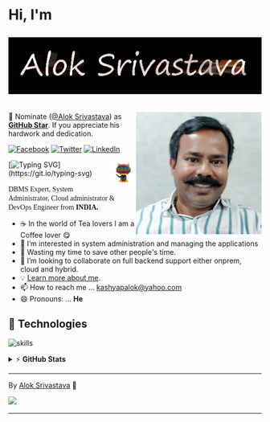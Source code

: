 
# Hi, I'm <p align: center> <img src="https://github.com/coolaries26/coolaries26/blob/main/alok.name.png"></p> 




<!-- markdownlint-disable MD033 -->
<a href="[https://app.daily.dev/coolaries26](https://app.daily.dev/coolaries26)"><img src="https://github.com/coolaries26/coolaries26/blob/main/AlokSrivastava%20002S11%20Bangalore%20Manyatha%2C%20MD4.jpg" width="250" align="right" alt="Alok Srivastava's Dev Card"/></a>
<!-- markdownlint-enable MD033 -->
📢 Nominate ([@Alok Srivastava](https://coolaries26.github.io)) as **[GitHub Star](https://stars.github.com/nominate)**. If you appreciate his hardwork and dedication.



[![Facebook](https://img.shields.io/badge/Facebook-%231877F2.svg?&style=plastic&logo=facebook&logoColor=white)](https://facebook.com/coolaries26) [![Twitter](https://img.shields.io/badge/Twitter-%231DA1F2.svg?&style=plastic&logo=twitter&logoColor=white)](https://twitter.com/coolaries26) [![LinkedIn](https://img.shields.io/badge/LinkedIn-%230077B5.svg?&style=plastic&logo=linkedin&logoColor=white)](https://linkedin.com/in/coolaries26)



<a href="[https://coolaries26.github.io](https://coolaries26.github.io)"><img src="https://github.com/coolaries26/coolaries26/blob/main/log_oa.gif" width="50" align="right" alt="I Am Alok"/></a>[![Typing SVG](https://readme-typing-svg.herokuapp.com?font=VT323&color=335bff&size=30&width=500&lines=IBM+DB2+DBA+.+.+.;MSSQL+DBA+.+.+.;PostgreSql+DBA+.+.+.;System+Adminstrator+.+.+.;DevOps+Engineer+.+.+.;Cloud+Provisioning+and+maintenance+.+.+.;Automation+Is+Fun+.+.+.;Always+learning+new+things+.+.+.;Nice+to+meet+you+.+.+.)](https://git.io/typing-svg)

<!-- markdownlint-disable MD033 -->

<span style="font-family: Coiny">DBMS Expert, System Administrator, Cloud administrator & DevOps Engineer from<b> INDIA.</b></span>

<!-- markdownlint-enable MD033 -->

- ☕ In the world of Tea lovers I am a Coffee lover 😋
- 👀 I’m interested in system administration and managing the applications
- 🎯 Wasting my time to save other people's time.
- 💞️ I’m looking to collaborate on full backend support either onprem, cloud and hybrid.
- 💡 [Learn more about me](https://coolaries26.github.io).
- 📫 How to reach me ... kashyapalok@yahoo.com 
- 😄 Pronouns: ... **He**


## 🔧 Technologies

![skills](https://skillicons.dev/icons?i=azure,docker,kubernetes,ansible,terraform,linux,py,bash,powershell,mysql,git,github,grafana,prometheus&theme=dark&perline=14)


<details>
    <summary>&#9889 <b>GitHub Stats</b></summary><br/>

![](https://github-readme-stats.vercel.app/api?username=coolaries26&theme=radical&hide_border=false&include_all_commits=true&count_private=true)
![](https://github-readme-streak-stats.herokuapp.com/?user=coolaries26&theme=radical&hide_border=false)
![Top Language](https://github-readme-stats.vercel.app/api/top-langs/?username=coolaries26&theme=radical&hide_border=false&include_all_commits=true&count_private=true&layout=compact)

</details>

---

By [Alok Srivastava](https://coolaries26.github.io) 🙏

[![](https://visitcount.itsvg.in/api?id=coolaries26&label=Profile%20Views&color=1&pretty=true)](https://visitcount.itsvg.in)


[personal website]: https://coolaries26.github.io
[facebook]: https://facebook.com/coolaries26
[twitter]: https://twitter.com/coolaries26
[instagram]: [https://instagram.com/coolaries26](https://www.instagram.com/alok_ballia/)
[youtube]: https://youtube.com/coolaries26

---------------------------------------------------------------------------------------------------------

<!---
coolaries26/coolaries26 is a ✨ special ✨ repository because its `README.md` (this file) appears on your GitHub profile.
You can click the Preview link to take a look at your changes.
--->
